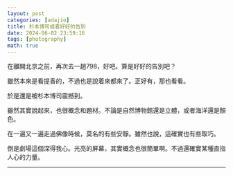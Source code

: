 ```yaml
---
layout: post
categories: [adajio]
title: 杉本博司或者好好的告別
date: 2024-06-02 23:59:16
tags: [photography]
math: true
---
```


在離開北京之前，再次去一趟798，好吧。算是好好的告別吧？

雖然本來是看提香的，不過也是說着來都來了。正好有，那也看看。

於是還是被杉本博司震撼到。

雖然其實說起來，也很概念和題材。不論是自然博物館還是立體，或者海洋還是顏色。

在一遍又一遍走過佛像時候，莫名的有些安靜。雖然也說，這確實也有些取巧。

倒是劇場這個深得我心。光亮的屏幕，其實概念也很簡單啊。不過還確實某種直指人心的力量。



--------




